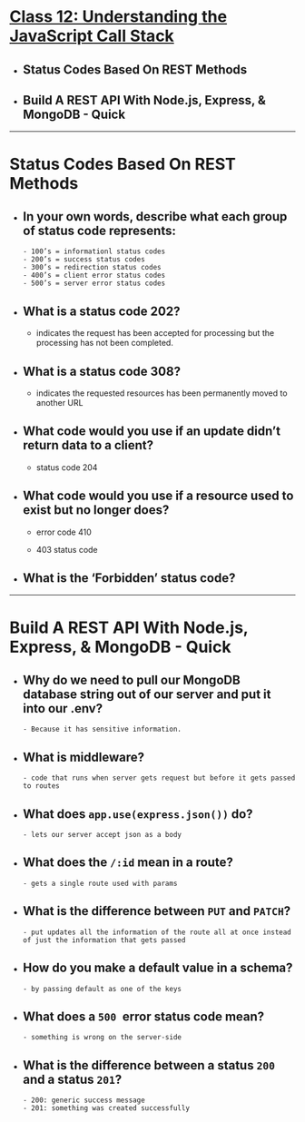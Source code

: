 # [Class 12: Understanding the JavaScript Call Stack](/README.md)

- ## Status Codes Based On REST Methods
- ## Build A REST API With Node.js, Express, & MongoDB - Quick 
<hr>

# Status Codes Based On REST Methods

- ## In your own words, describe what each group of status code represents:
      - 100’s = informationl status codes
      - 200’s = success status codes
      - 300’s = redirection status codes
      - 400’s = client error status codes
      - 500’s = server error status codes

- ## What is a status code 202?
    - indicates the request has been accepted for processing but the processing has not been completed.
- ## What is a status code 308?
    - indicates the requested resources has been permanently moved to another URL

- ## What code would you use if an update didn’t return data to a client?
    - status code 204

- ## What code would you use if a resource used to exist but no longer does?
    - error code 410

    - 403 status code
- ## What is the ‘Forbidden’ status code?

<hr>

# Build A REST API With Node.js, Express, & MongoDB - Quick 

- ## Why do we need to pull our MongoDB database string out of our server and put it into our .env?
      - Because it has sensitive information.


- ## What is middleware?
      - code that runs when server gets request but before it gets passed to routes 

- ## What does `app.use(express.json())` do?
      - lets our server accept json as a body

- ## What does the `/:id` mean in a route?
      - gets a single route used with params

- ## What is the difference between `PUT` and `PATCH`?
      - put updates all the information of the route all at once instead of just the information that gets passed

- ## How do you make a default value in a schema?
      - by passing default as one of the keys 
- ## What does a `500 `error status code mean?
      - something is wrong on the server-side

- ## What is the difference between a status `200` and a status `201`?
      - 200: generic success message
      - 201: something was created successfully 
      